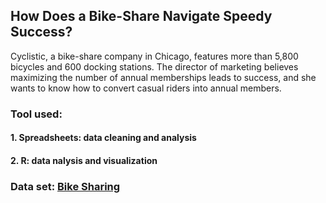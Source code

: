 ## How Does a Bike-Share Navigate Speedy Success? </br>

Cyclistic, a bike-share company in Chicago, features more than 5,800 bicycles and 600 docking stations.
The director of marketing believes maximizing the number of annual memberships leads to success, and she wants to know how to convert casual riders into annual members.


### Tool used:
#### 1. Spreadsheets: data cleaning and analysis
#### 2. R: data nalysis and visualization


### Data set: [Bike Sharing](https://divvy-tripdata.s3.amazonaws.com/index.html)


